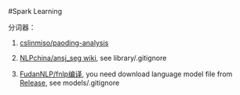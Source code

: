 #Spark Learning

分词器：

1. [cslinmiso/paoding-analysis](https://github.com/cslinmiso/paoding-analysis)

2. [NLPchina/ansj_seg wiki](https://github.com/NLPchina/ansj_seg/wiki), see library/.gitignore

3. [FudanNLP/fnlp编译](https://github.com/FudanNLP/fnlp/wiki/quicktutorial), you need download language model file from [Release](https://github.com/xpqiu/fnlp/releases), see models/.gitignore